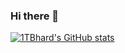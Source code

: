 ### Hi there 👋

<!--
**1TBhard/1TBhard** is a ✨ _special_ ✨ repository because its `README.md` (this file) appears on your GitHub profile.

Here are some ideas to get you started:

- 🔭 I’m currently working on ...
- 🌱 I’m currently learning ...
- 👯 I’m looking to collaborate on ...
- 🤔 I’m looking for help with ...
- 💬 Ask me about ...
- 📫 How to reach me: ...
- 😄 Pronouns: ...
- ⚡ Fun fact: ...
-->


[![1TBhard's GitHub stats](https://github-readme-stats.vercel.app/api?username=1TBhard)](https://github.com/1TBhard/github-readme-stats)
